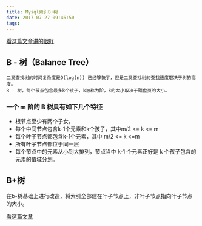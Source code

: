 ```yaml
---
title: Mysql索引B+树
date: 2017-07-27 09:46:50
tags:
---
```


[看这篇文章讲的很好](http://blog.jobbole.com/111757/)

## B - 树（Balance Tree） 
    二叉查找树的时间复杂度是O(log(n)) 已经够快了，但是二叉查找树的查找速度取决于树的高度。
    B - 树，每个节点包含最多k个孩子，k被称为阶，k的大小取决于磁盘页的大小。
    
 ### 一个 m 阶的 B 树具有如下几个特征
   * 根节点至少有两个子女。 
   * 每个中间节点包含k-1个元素和k个孩子，其中m/2 <= k <= m
   * 每个叶子节点都包含k-1个元素，其中 m/2 <= k <=m
   * 所有叶子节点都位于同一层
   * 每个节点中的元素从小到大排列，节点当中 k-1 个元素正好是 k 个孩子包含的元素的值域分划。
   
## B+树
   在b-树基础上进行改造，将索引全部建在叶子节点上，非叶子节点指向叶子节点的大小。
   
   
   [看这篇文章](http://blog.jobbole.com/105644/)